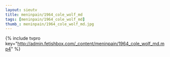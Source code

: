 ```yaml
--- 
layout: sieutv
title: meninpain/1964_cole_wolf_md
tags: [meninpain/1964_cole_wolf_md]
thumb_: meninpain/1964_cole_wolf_md.jpg
---
```

{% include tvpro key="http://admin.fetishbox.com/_content/meninpain/1964_cole_wolf_md.mp4" %} 
